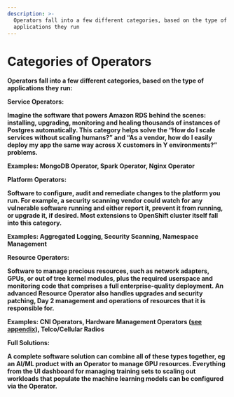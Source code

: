 ```yaml
---
description: >-
  Operators fall into a few different categories, based on the type of
  applications they run
---
```


# Categories of Operators

**Operators fall into a few different categories, based on the type of applications they run:**  


**Service Operators:**

**Imagine the software that powers Amazon RDS behind the scenes: installing, upgrading, monitoring and healing thousands of instances of Postgres automatically. This category helps solve the “How do I scale services without scaling humans?” and “As a vendor, how do I easily deploy my app the same way across X customers in Y environments?” problems.**

**Examples: MongoDB Operator, Spark Operator, Nginx Operator**  


**Platform Operators:**

**Software to configure, audit and remediate changes to the platform you run. For example, a security scanning vendor could watch for any vulnerable software running and either report it, prevent it from running, or upgrade it, if desired. Most extensions to OpenShift cluster itself fall into this category.**

**Examples: Aggregated Logging, Security Scanning, Namespace Management**  


**Resource Operators:**

**Software to manage precious resources, such as network adapters, GPUs, or out of tree kernel modules, plus the required userspace and monitoring code that comprises a full enterprise-quality deployment.  An advanced Resource Operator also handles upgrades and security patching, Day 2 management and operations of resources that it is responsible for.**

**Examples: CNI Operators, Hardware Management Operators \(**[**see appendix**](https://docs.google.com/document/d/1mIt3udqTe8um3HeeomN8wK0cpV8fMeTePx9Dq_rfRYg/edit#heading=h.i36am2xvaica)**\), Telco/Cellular Radios**  


**Full Solutions:**

**A complete software solution can combine all of these types together, eg an AI/ML product with an Operator to manage GPU resources. Everything from the UI dashboard for managing training sets to scaling out workloads that populate the machine learning models can be configured via the Operator.**  


